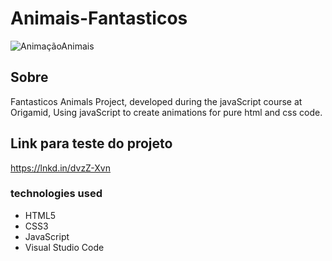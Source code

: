 <h1>Animais-Fantasticos</h1>

![AnimaçãoAnimais](https://user-images.githubusercontent.com/86026272/137026913-6a514a08-61e2-4a60-8178-9d4242bfd2bb.gif)

<h2>Sobre</h2>
<p>Fantasticos Animals Project, developed during the javaScript course at Origamid, Using javaScript to create animations for pure html and css code.</p>

## Link para teste do projeto
 https://lnkd.in/dvzZ-Xvn


### technologies used
+ HTML5
+ CSS3
+ JavaScript
+ Visual Studio Code
